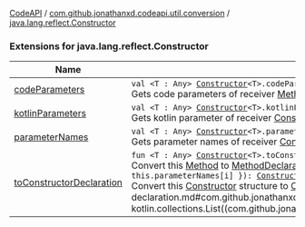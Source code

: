 [CodeAPI](../../index.md) / [com.github.jonathanxd.codeapi.util.conversion](../index.md) / [java.lang.reflect.Constructor](.)

### Extensions for java.lang.reflect.Constructor

| Name | Summary |
|---|---|
| [codeParameters](code-parameters.md) | `val <T : Any> `[`Constructor`](http://docs.oracle.com/javase/6/docs/api/java/lang/reflect/Constructor.html)`<T>.codeParameters: List<`[`CodeParameter`](../../com.github.jonathanxd.codeapi.base/-code-parameter/index.md)`>`<br>Gets code parameters of receiver [Method](http://docs.oracle.com/javase/6/docs/api/java/lang/reflect/Method.html). |
| [kotlinParameters](kotlin-parameters.md) | `val <T : Any> `[`Constructor`](http://docs.oracle.com/javase/6/docs/api/java/lang/reflect/Constructor.html)`<T>.kotlinParameters: List<KParameter>?`<br>Gets kotlin parameter of receiver [Constructor](http://docs.oracle.com/javase/6/docs/api/java/lang/reflect/Constructor.html). |
| [parameterNames](parameter-names.md) | `val <T : Any> `[`Constructor`](http://docs.oracle.com/javase/6/docs/api/java/lang/reflect/Constructor.html)`<T>.parameterNames: List<String>`<br>Gets parameter names of receiver [Constructor](http://docs.oracle.com/javase/6/docs/api/java/lang/reflect/Constructor.html). |
| [toConstructorDeclaration](to-constructor-declaration.md) | `fun <T : Any> `[`Constructor`](http://docs.oracle.com/javase/6/docs/api/java/lang/reflect/Constructor.html)`<T>.toConstructorDeclaration(nameProvider: (Int, `[`Parameter`](http://docs.oracle.com/javase/6/docs/api/java/lang/reflect/Parameter.html)`) -> String = { i, _ -> this.parameterNames[i] }): `[`ConstructorDeclaration`](../../com.github.jonathanxd.codeapi.base/-constructor-declaration/index.md)<br>Convert this [Method](http://docs.oracle.com/javase/6/docs/api/java/lang/reflect/Method.html) to [MethodDeclaration](../../com.github.jonathanxd.codeapi.base/-method-declaration/index.md).`fun <T : Any> `[`Constructor`](http://docs.oracle.com/javase/6/docs/api/java/lang/reflect/Constructor.html)`<T>.toConstructorDeclaration(arguments: List<`[`CodePart`](../../com.github.jonathanxd.codeapi/-code-part/index.md)`>, nameProvider: (Int, `[`Parameter`](http://docs.oracle.com/javase/6/docs/api/java/lang/reflect/Parameter.html)`) -> String = { i, _ -> this.parameterNames[i] }): `[`ConstructorDeclaration`](../../com.github.jonathanxd.codeapi.base/-constructor-declaration/index.md)<br>Convert this [Constructor](http://docs.oracle.com/javase/6/docs/api/java/lang/reflect/Constructor.html) structure to [ConstructorDeclaration](../../com.github.jonathanxd.codeapi.base/-constructor-declaration/index.md) structure calling super constructor with [arguments](to-constructor-declaration.md#com.github.jonathanxd.codeapi.util.conversion$toConstructorDeclaration(java.lang.reflect.Constructor((com.github.jonathanxd.codeapi.util.conversion.toConstructorDeclaration.T)), kotlin.collections.List((com.github.jonathanxd.codeapi.CodePart)), kotlin.Function2((kotlin.Int, java.lang.reflect.Parameter, kotlin.String)))/arguments). |
